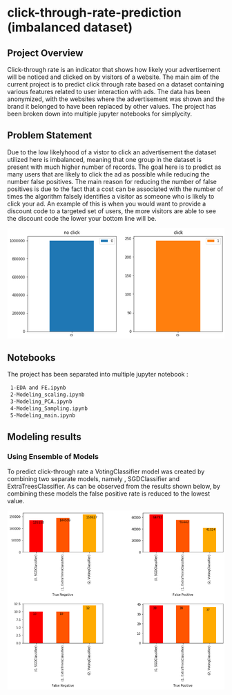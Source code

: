 # click-through-rate-prediction (imbalanced dataset)
 
 ## Project Overview
 
Click-through rate is an indicator that shows how likely your advertisement will be noticed and clicked on by visitors of a website. The main aim of the current project is to predict click through rate based on a dataset containing various features related to user interaction with ads. The data has been anonymized, with the websites where the advertisement was shown and the brand it belonged to have been replaced by other values. The project has been broken down into multiple jupyter notebooks for simplycity. 

## Problem Statement
Due to the low likelyhood of a vistor to click an advertisement the dataset utilized here is imbalanced, meaning that one group in the dataset is present with much higher number of records. The goal here is to predict as many users that are likely to click the ad as possible while reducing the number false positives. The main reason for reducing the number of false positives is due to the fact that a cost can be associated with the number of times the algorithm falsely identifies a visitor as someone who is likely to click your ad. An example of this is when you would want to provide a discount code to a targeted set of users, the more visitors are able to see the discount code the lower your bottom line will be.

<p align='center'> 
<img src='./images/bar_imbalance.png'></img>
</p>

## Notebooks
 The project has been separated into multiple jupyter notebook :
 ```
  1-EDA and FE.ipynb	
  2-Modeling_scaling.ipynb	
  3-Modeling_PCA.ipynb	
  4-Modeling_Sampling.ipynb
  5-Modeling_main.ipynb
```


## Modeling results 

### Using Ensemble of Models
To predict click-through rate a VotingClassifier model was created by combining two separate models, namely , SGDClassifier and ExtraTreesClassifier. As can be observed from the results shown below, by combining these models the false positive rate is reduced to the lowest value.

<img src='./images/ensemble.png'> </img>

